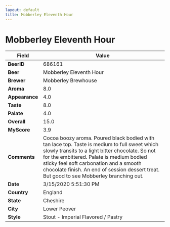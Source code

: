 ```yaml
---
layout: default
title: Mobberley Eleventh Hour
---
```


# Mobberley Eleventh Hour

| Field         | Value     |
|---------------|-----------|
| **BeerID** | 686161 |
| **Beer** | Mobberley Eleventh Hour |
| **Brewer** | Mobberley Brewhouse |
| **Aroma** | 8.0 |
| **Appearance** | 4.0 |
| **Taste** | 8.0 |
| **Palate** | 4.0 |
| **Overall** | 15.0 |
| **MyScore** | 3.9 |
| **Comments** | Cocoa boozy aroma. Poured black bodied with tan lace top. Taste is medium to full sweet which slowly transits to a light bitter chocolate. So not for the embittered. Palate is medium bodied sticky feel soft carbonation and a smooth chocolate finish. An end of session dessert treat. But good to see Mobberley branching out. |
| **Date** | 3/15/2020 5:51:30 PM |
| **Country** | England |
| **State** | Cheshire |
| **City** | Lower Peover |
| **Style** | Stout - Imperial Flavored / Pastry |
